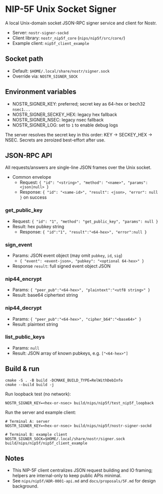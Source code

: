 # NIP-5F Unix Socket Signer

A local Unix-domain socket JSON-RPC signer service and client for Nostr.

- Server: `nostr-signer-sockd`
- Client library: `nostr_nip5f_core` (`nips/nip5f/src/core/`)
- Example client: `nip5f_client_example`

## Socket path
- Default: `$HOME/.local/share/nostr/signer.sock`
- Override via: `NOSTR_SIGNER_SOCK`

## Environment variables
- NOSTR_SIGNER_KEY: preferred; secret key as 64-hex or bech32 `nsec1...`
- NOSTR_SIGNER_SECKEY_HEX: legacy hex fallback
- NOSTR_SIGNER_NSEC: legacy nsec fallback
- NOSTR_SIGNER_LOG: set to `1` to enable debug logs

The server resolves the secret key in this order: KEY → SECKEY_HEX → NSEC. Secrets are zeroized best-effort after use.

## JSON-RPC API
All requests/answers are single-line JSON frames over the Unix socket.

- Common envelope
  - Request: `{ "id": "<string>", "method": "<name>", "params": <json|null> }`
  - Response: `{ "id": "<same-id>", "result": <json>, "error": null }` on success

### get_public_key
- Request: `{ "id": "1", "method": "get_public_key", "params": null }`
- Result: hex pubkey string
  - Response: `{ "id":"1", "result":"<64-hex>", "error":null }`

### sign_event
- Params: JSON event object (may omit `pubkey`, `id`, `sig`)
  - `{ "event": <event-json>, "pubkey": "<optional 64-hex>" }`
- Response `result`: full signed event object JSON

### nip44_encrypt
- Params: `{ "peer_pub":"<64-hex>", "plaintext":"<utf8 string>" }`
- Result: base64 ciphertext string

### nip44_decrypt
- Params: `{ "peer_pub":"<64-hex>", "cipher_b64":"<base64>" }`
- Result: plaintext string

### list_public_keys
- Params: `null`
- Result: JSON array of known pubkeys, e.g. `["<64-hex>"]`

## Build & run
```
cmake -S . -B build -DCMAKE_BUILD_TYPE=RelWithDebInfo
cmake --build build -j
```

Run loopback test (no network):
```
NOSTR_SIGNER_KEY=<hex-or-nsec> build/nips/nip5f/test_nip5f_loopback
```

Run the server and example client:
```
# Terminal A: server
NOSTR_SIGNER_KEY=<hex-or-nsec> build/nips/nip5f/nostr-signer-sockd

# Terminal B: example client
NOSTR_SIGNER_SOCK=$HOME/.local/share/nostr/signer.sock build/nips/nip5f/nip5f_client_example
```

## Notes
- This NIP-5F client centralizes JSON request building and IO framing; helpers are internal-only to keep public APIs minimal.
- See `nips/nip5f/ADR-0001-api.md` and `docs/proposals/5F.md` for design background.
